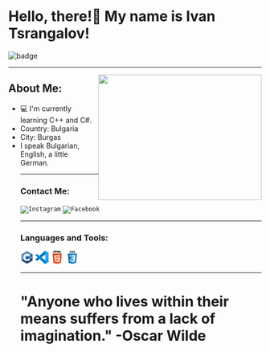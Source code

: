 <h1>Hello, there!👋  My name is Ivan Tsrangalov!</h1>

<img src = "https://hits.seeyoufarm.com/api/count/keep/badge.svg?url=https%3A%2F%2Fgithub.com%2Fiatsrangalov20&count_bg=%2379C83D&title_bg=%23555555&icon=&icon_color=%23E7E7E7&title=Visitors&edge_flat=false" alt = "badge">

<hr>


<img align="right" height="250" width="325" alt="" src="https://raw.githubusercontent.com/gist/ManulMax/2d20af60d709805c55fd784ca7cba4b9/raw/bcfeac7604f674ace63623106eb8bb8471d844a6/github.gif" />

<h2>About Me: </h2>
<ul>

  <li>💻 I'm currently learning C++ and C#.</li>
  <li>Country: Bulgaria</li>
  <li>City: Burgas</li>
  <li>I speak Bulgarian, English, a little German.</li>

<hr>

### Contact Me:

<code><img alt="Instagram" width="26px" src="https://marjanvanaubel.com/wp-content/uploads/2019/11/instagram-logo.png" ></code>
<code><img alt="Facebook" width="26px" src="https://i.pinimg.com/originals/b7/63/69/b763699fd1fa3bfb374442593ae642e1.png" ></code>

<hr>

### Languages and Tools:

<code><img alt="CPP" width="26px" src="https://raw.githubusercontent.com/github/explore/80688e429a7d4ef2fca1e82350fe8e3517d3494d/topics/cpp/cpp.png" ></code>
<code><img alt="Visual Studio Code" width="26px" src="https://raw.githubusercontent.com/github/explore/80688e429a7d4ef2fca1e82350fe8e3517d3494d/topics/visual-studio-code/visual-studio-code.png"></code>
<code><img alt="HTML5" width="26px" src="https://raw.githubusercontent.com/github/explore/80688e429a7d4ef2fca1e82350fe8e3517d3494d/topics/html/html.png" ></code>
<code><img alt="CSS3" width="26px" src="https://raw.githubusercontent.com/github/explore/80688e429a7d4ef2fca1e82350fe8e3517d3494d/topics/css/css.png" ></code>
  
<hr>
  <h1>"Anyone who lives within their means suffers from a lack of imagination." -Oscar Wilde</h1>
